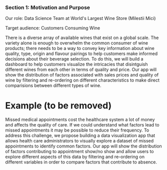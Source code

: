 ### Section 1: Motivation and Purpose

Our role: Data Science Team at World's Largest Wine Store (Milestii Mici)

Target audience: Customers Consuming Wine

There is a diverse array of available wines that exist on a global scale. The variety alone is enough to overwhelm the common consumer of wine products; there needs to be a way to convey key information about wine quality, type, origin and flavour pairings to help customers make informed decisions about their beverage selection. To do this, we will build a dashboard to help customers visualize the intricacies that disintguish different wines from each other in terms of quality and price. Our app will show the distribution of factors associated with sales prices and quality of wine by filtering and re-ordering on different characteristics to make direct comparisions between different types of wine. 


# Example (to be removed)
Missed medical appointments cost the healthcare system a lot of money and affects the quality of care. If we could understand what factors lead to missed appointments it may be possible to reduce their frequency. To address this challenge, we propose building a data visualization app that allows health care administrators to visually explore a dataset of missed appointments to identify common factors. Our app will show the distribution of factors contributing to appointment show/no show and allow users to explore different aspects of this data by filtering and re-ordering on different variables in order to compare factors that contribute to absence.
